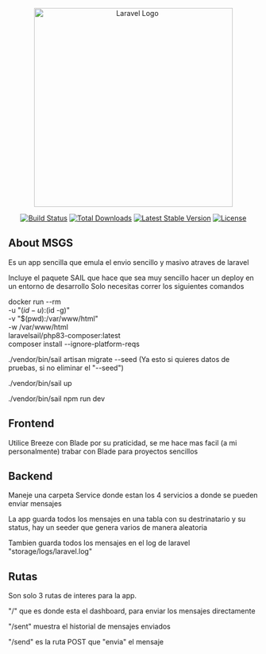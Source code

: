 <p align="center"><a href="https://laravel.com" target="_blank"><img src="https://raw.githubusercontent.com/laravel/art/master/logo-lockup/5%20SVG/2%20CMYK/1%20Full%20Color/laravel-logolockup-cmyk-red.svg" width="400" alt="Laravel Logo"></a></p>

<p align="center">
<a href="https://github.com/laravel/framework/actions"><img src="https://github.com/laravel/framework/workflows/tests/badge.svg" alt="Build Status"></a>
<a href="https://packagist.org/packages/laravel/framework"><img src="https://img.shields.io/packagist/dt/laravel/framework" alt="Total Downloads"></a>
<a href="https://packagist.org/packages/laravel/framework"><img src="https://img.shields.io/packagist/v/laravel/framework" alt="Latest Stable Version"></a>
<a href="https://packagist.org/packages/laravel/framework"><img src="https://img.shields.io/packagist/l/laravel/framework" alt="License"></a>
</p>

## About MSGS

Es un app sencilla que emula el envio sencillo y masivo atraves de laravel

Incluye el paquete SAIL que hace que sea muy sencillo hacer un deploy en un entorno de desarrollo
Solo necesitas correr los siguientes comandos

docker run --rm \
-u "$(id -u):$(id -g)" \
-v "$(pwd):/var/www/html" \
-w /var/www/html \
laravelsail/php83-composer:latest \
composer install --ignore-platform-reqs

./vendor/bin/sail artisan migrate --seed (Ya esto si quieres datos de pruebas, si no eliminar el "--seed")

./vendor/bin/sail up

./vendor/bin/sail npm run dev


## Frontend

Utilice Breeze con Blade por su praticidad, se me hace mas facil (a mi personalmente) trabar con Blade para proyectos sencillos

## Backend

Maneje una carpeta Service donde estan los 4 servicios a donde se pueden enviar mensajes

La app guarda todos los mensajes en una tabla con su destrinatario y su status, hay un seeder que genera varios de manera aleatoria

Tambien guarda todos los mensajes en el log de laravel "storage/logs/laravel.log"

## Rutas
Son solo 3 rutas de interes para la app.

"/" que es donde esta el dashboard, para enviar los mensajes directamente

"/sent" muestra el historial de mensajes enviados

"/send" es la ruta POST que "envia" el mensaje




